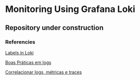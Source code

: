 # Monitoring Using Grafana Loki

## Repository under construction

### Referencies
[Labels in Loki](https://grafana.com/blog/2020/04/21/how-labels-in-loki-can-make-log-queries-faster-and-easier/)

[Boas Práticas em logs](https://grafana.com/blog/2022/05/16/all-things-logs-best-practices-for-logging-and-grafana-loki/#the-one-thing-every-log-line-needs-to-have)

[Correlacionar logs, métricas e traces](https://grafana.com/blog/2020/03/31/how-to-successfully-correlate-metrics-logs-and-traces-in-grafana/)